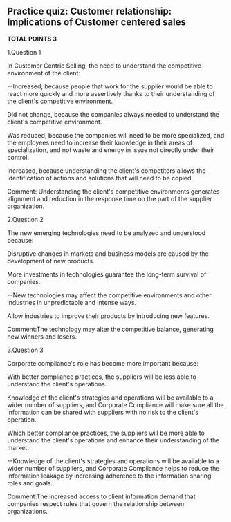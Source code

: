 ## Practice quiz: Customer relationship: Implications of Customer centered sales

**TOTAL POINTS 3**

1.Question 1

In Customer Centric Selling, the need to understand the competitive environment of the client:



--Increased, because people that work for the supplier would be able to react more quickly and more assertively thanks to their understanding of the client's competitive environment.



Did not change, because the companies always needed to understand the client's competitive environment.



Was reduced, because the companies will need to be more specialized, and the employees need to increase their knowledge in their areas of specialization, and not waste and energy in issue not directly under their control.



Increased, because understanding the client's competitors allows the identification of actions and solutions that will need to be copied.

Comment: Understanding the client's competitive environments generates alignment and reduction in the response time on the part of the supplier organization.

2.Question 2

The new emerging technologies need to be analyzed and understood because:



Disruptive changes in markets and business models are caused by the development of new products.



More investments in technologies guarantee the long-term survival of companies.



--New technologies may affect the competitive environments and other industries in unpredictable and intense ways.



Allow industries to improve their products by introducing new features.

Comment:The technology may alter the competitive balance, generating new winners and losers.

3.Question 3

Corporate compliance's role has become more important because:



With better compliance practices, the suppliers will be less able to understand the client's operations.



Knowledge of the client's strategies and operations will be available to a wider number of suppliers, and Corporate Compliance will make sure all the information can be shared with suppliers with no risk to the client's operation.



Which better compliance practices, the suppliers will be more able to understand the client's operations and enhance their understanding of the market.



--Knowledge of the client's strategies and operations will be available to a wider number of suppliers, and Corporate Compliance helps to reduce the information leakage by increasing adherence to the information sharing roles and goals.

Comment:The increased access to client information demand that companies respect rules that govern the relationship between organizations.